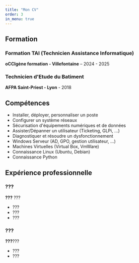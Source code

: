 ```yaml
---
title: "Mon CV"
order: 3
in_menu: true
---
```

<section class="education">
    <div class="container">
        <h2>Formation</h2>
        <div class="degree">
            <h3>Formation TAI (Technicien Assistance Informatique)</h3>
            <p><strong>oCCIgène formation - Villefontaine</strong> – 2024 - 2025</p>
        </div>
        <div class="degree">
            <h3>Technicien d'Etude du Batiment</h3>
            <p><strong>AFPA Saint-Priest - Lyon</strong> - 2018</p>
        </div>
    </div>
</section>

<section class="skills">
    <div class="container">
        <h2>Compétences</h2>
        <ul>
            <li>Installer, déployer, personnaliser un poste</li>
            <li>Configurer un système réseaux</li>
            <li>Sécurisation d'équipements numériques et de données</li>
            <li>Assister/Dépanner un utilisateur (Ticketing, GLPi, ...)</li>
            <li>Diagnostiquer et résoudre un dysfonctionnement</li>
            <li>Windows Serveur (AD, GPO, gestion utilisateur, ...)</li>
            <li>Machines Virtuelles (Virtual Box, VmWare)</li>
            <li>Connaissance Linux (Ubuntu, Debian)</li>
            <li>Connaissance Python</li>
        </ul>
    </div>
</section>
<section class="experience">
    <div class="container">
        <h2>Expérience professionnelle</h2>
        <div class="job">
            <h3>???</h3>
            <p><strong>???</strong> ??? </p>
            <ul>
                <li>???</li>
                <li>???</li>
                <li>???</li>
            </ul>
        </div>
        <div class="job">
            <h3>???</h3>
            <p><strong>???</strong>???</p>
            <ul>
                <li>???</li>
                <li>???</li>
            </ul>
        </div>
    </div>
</section> 